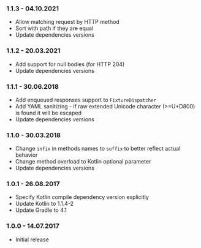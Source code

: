 ### 1.1.3 - 04.10.2021

- Allow matching request by HTTP method
- Sort with path if they are equal
- Update dependencies versions

### 1.1.2 - 20.03.2021

- Add support for null bodies (for HTTP 204)
- Update dependencies versions

### 1.1.1 - 30.06.2018

- Add enqueued responses support to `FixtureDispatcher`
- Add YAML sanitizing - if raw extended Unicode character (>=U+D800) is found it will be escaped
- Update dependencies versions

### 1.1.0 - 30.03.2018

- Change `infix` in methods names to `suffix` to better reflect actual behavior
- Change method overload to Kotlin optional parameter
- Update dependencies versions

### 1.0.1 - 26.08.2017

- Specify Kotlin compile dependency version explicitly
- Update Kotlin to 1.1.4-2
- Update Gradle to 4.1

### 1.0.0 - 14.07.2017

- Initial release 